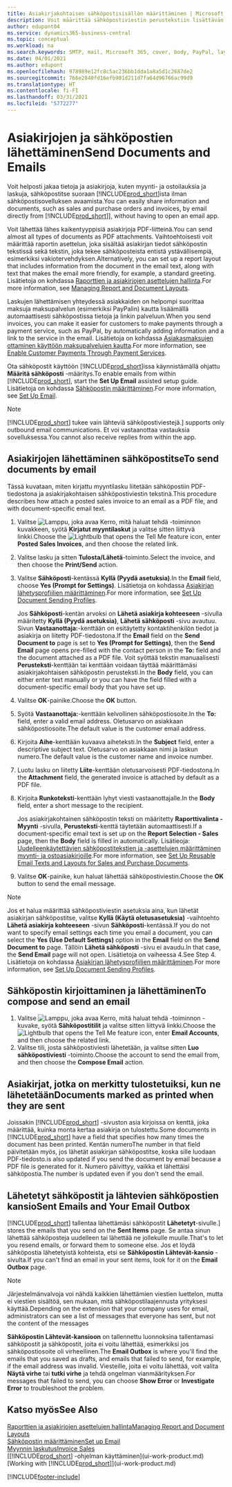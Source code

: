 ```yaml
---
title: Asiakirjakohtaisen sähköpostisisällön määrittäminen | Microsoft Docs
description: Voit määrittää sähköpostiviestin perustekstiin lisättävän sisällön, kuten PayPal-linkin. Voit myös liittää asiakirjoja sähköpostiviesteihin.
author: edupont04
ms.service: dynamics365-business-central
ms.topic: conceptual
ms.workload: na
ms.search.keywords: SMTP, mail, Microsoft 365, cover, body, PayPal, layout
ms.date: 04/01/2021
ms.author: edupont
ms.openlocfilehash: 978989e12fc8c5ac236bb1dda1a8a5d1c2687de2
ms.sourcegitcommit: 766e2840fd16efb901d211d7fa64d96766ac99d9
ms.translationtype: HT
ms.contentlocale: fi-FI
ms.lasthandoff: 03/31/2021
ms.locfileid: "5772277"
---
```

# <a name="send-documents-and-emails"></a><span data-ttu-id="6b21d-104">Asiakirjojen ja sähköpostien lähettäminen</span><span class="sxs-lookup"><span data-stu-id="6b21d-104">Send Documents and Emails</span></span>
<span data-ttu-id="6b21d-105">Voit helposti jakaa tietoja ja asiakirjoja, kuten myynti- ja ostoilauksia ja laskuja, sähköpostitse suoraan [!INCLUDE[prod_short](includes/prod_short.md)]ista ilman sähköpostisovelluksen avaamista.</span><span class="sxs-lookup"><span data-stu-id="6b21d-105">You can easily share information and documents, such as sales and purchase orders and invoices, by email directly from [!INCLUDE[prod_short](includes/prod_short.md)]], without having to open an email app.</span></span> 

<span data-ttu-id="6b21d-106">Voit lähettää lähes kaikentyyppisiä asiakirjoja PDF-liitteinä.</span><span class="sxs-lookup"><span data-stu-id="6b21d-106">You can send almost all types of documents as PDF attachments.</span></span> <span data-ttu-id="6b21d-107">Vaihtoehtoisesti voit määrittää raportin asettelun, joka sisältää asiakirjan tiedot sähköpostin tekstissä sekä tekstin, joka tekee sähköposteista entistä ystävällisempiä, esimerkiksi vakiotervehdyksen.</span><span class="sxs-lookup"><span data-stu-id="6b21d-107">Alternatively, you can set up a report layout that includes information from the document in the email text, along with text that makes the email more friendly, for example, a standard greeting.</span></span> <span data-ttu-id="6b21d-108">Lisätietoja on kohdassa [Raporttien ja asiakirjojen asettelujen hallinta](ui-manage-report-layouts.md).</span><span class="sxs-lookup"><span data-stu-id="6b21d-108">For more information, see [Managing Report and Document Layouts](ui-manage-report-layouts.md).</span></span> <!--this topic does not mention how to set up a layout for email. Need to investigate.-->

<span data-ttu-id="6b21d-109">Laskujen lähettämisen yhteydessä asiakkaiden on helpompi suorittaa maksuja maksupalvelun (esimerkiksi PayPalin) kautta lisäämällä automaattisesti sähköpostissa tietoja ja linkin palveluun.</span><span class="sxs-lookup"><span data-stu-id="6b21d-109">When you send invoices, you can make it easier for customers to make payments through a payment service, such as PayPal, by automatically adding information and a link to the service in the email.</span></span> <span data-ttu-id="6b21d-110">Lisätietoja on kohdassa [Asiakasmaksujen ottaminen käyttöön maksupalvelujen kautta](sales-how-enable-payment-service-extensions.md).</span><span class="sxs-lookup"><span data-stu-id="6b21d-110">For more information, see [Enable Customer Payments Through Payment Services](sales-how-enable-payment-service-extensions.md).</span></span>

<span data-ttu-id="6b21d-111">Ota sähköpostit käyttöön [!INCLUDE[prod_short](includes/prod_short.md)]issa käynnistämällä ohjattu **Määritä sähköposti** -määritys.</span><span class="sxs-lookup"><span data-stu-id="6b21d-111">To enable emails from within [!INCLUDE[prod_short](includes/prod_short.md)], start the **Set Up Email** assisted setup guide.</span></span> <span data-ttu-id="6b21d-112">Lisätietoja on kohdassa [Sähköpostin määrittäminen](admin-how-setup-email.md).</span><span class="sxs-lookup"><span data-stu-id="6b21d-112">For more information, see [Set Up Email](admin-how-setup-email.md).</span></span>

> [!NOTE]
> [!INCLUDE[prod_short](includes/prod_short.md)] <span data-ttu-id="6b21d-113">tukee vain lähteviä sähköpostiviestejä.</span><span class="sxs-lookup"><span data-stu-id="6b21d-113">] supports only outbound email communications.</span></span> <span data-ttu-id="6b21d-114">Et voi vastaanottaa vastauksia sovelluksessa.</span><span class="sxs-lookup"><span data-stu-id="6b21d-114">You cannot also receive replies from within the app.</span></span>

## <a name="to-send-documents-by-email"></a><span data-ttu-id="6b21d-115">Asiakirjojen lähettäminen sähköpostitse</span><span class="sxs-lookup"><span data-stu-id="6b21d-115">To send documents by email</span></span>
<span data-ttu-id="6b21d-116">Tässä kuvataan, miten kirjattu myyntilasku liitetään sähköpostiin PDF-tiedostona ja asiakirjakohtaisen sähköpostiviestin tekstinä.</span><span class="sxs-lookup"><span data-stu-id="6b21d-116">This procedure describes how attach a posted sales invoice to an email as a PDF file, and with document-specific email text.</span></span> <!--update this-->

1. <span data-ttu-id="6b21d-117">Valitse ![Lamppu, joka avaa Kerro, mitä haluat tehdä -toiminnon](media/ui-search/search_small.png "Kerro, mitä haluat tehdä") kuvakkeen, syötä **Kirjatut myyntilaskut** ja valitse sitten liittyvä linkki.</span><span class="sxs-lookup"><span data-stu-id="6b21d-117">Choose the ![Lightbulb that opens the Tell Me feature](media/ui-search/search_small.png "Tell me what you want to do") icon, enter **Posted Sales Invoices**, and then choose the related link.</span></span>
2. <span data-ttu-id="6b21d-118">Valitse lasku ja sitten **Tulosta/Lähetä**-toiminto.</span><span class="sxs-lookup"><span data-stu-id="6b21d-118">Select the invoice, and then choose the **Print/Send** action.</span></span>
3. <span data-ttu-id="6b21d-119">Valitse **Sähköposti**-kentässä **Kyllä (Pyydä asetuksia)**.</span><span class="sxs-lookup"><span data-stu-id="6b21d-119">In the **Email** field, choose **Yes (Prompt for Settings)**.</span></span> <span data-ttu-id="6b21d-120">Lisätietoja on kohdassa [Asiakirjan lähetysprofiilien määrittäminen](sales-how-setup-document-send-profiles.md).</span><span class="sxs-lookup"><span data-stu-id="6b21d-120">For more information, see [Set Up Document Sending Profiles](sales-how-setup-document-send-profiles.md).</span></span>
    
    <span data-ttu-id="6b21d-121">Jos **Sähköposti**-kentän arvoksi on **Lähetä asiakirja kohteeseen** -sivulla määritetty **Kyllä (Pyydä asetuksia)**, **Lähetä sähköposti** -sivu avautuu. Sivun **Vastaanottaja:**-kenttään on esitäytetty kontaktihenkilön tiedot ja asiakirja on liitetty PDF-tiedostona.</span><span class="sxs-lookup"><span data-stu-id="6b21d-121">If the **Email** field on the **Send Document to** page is set to **Yes (Prompt for Settings)**, then the **Send Email** page opens pre-filled with the contact person in the **To:** field and the document attached as a PDF file.</span></span> <span data-ttu-id="6b21d-122">Voit syöttää tekstin manuaalisesti **Perusteksti**-kenttään tai kenttään voidaan täyttää määrittämäsi asiakirjakohtaisen sähköpostin perusteksti.</span><span class="sxs-lookup"><span data-stu-id="6b21d-122">In the **Body** field, you can either enter text manually or you can have the field filled with a document-specific email body that you have set up.</span></span>

4. <span data-ttu-id="6b21d-123">Valitse **OK**-painike.</span><span class="sxs-lookup"><span data-stu-id="6b21d-123">Choose the **OK** button.</span></span>
5. <span data-ttu-id="6b21d-124">Syötä **Vastaanottaja:**-kenttään kelvollinen sähköpostiosoite.</span><span class="sxs-lookup"><span data-stu-id="6b21d-124">In the **To:** field, enter a valid email address.</span></span> <span data-ttu-id="6b21d-125">Oletusarvo on asiakkaan sähköpostiosoite.</span><span class="sxs-lookup"><span data-stu-id="6b21d-125">The default value is the customer email address.</span></span>
6. <span data-ttu-id="6b21d-126">Kirjoita **Aihe**-kenttään kuvaava aiheteksti.</span><span class="sxs-lookup"><span data-stu-id="6b21d-126">In the **Subject** field, enter a descriptive subject text.</span></span> <span data-ttu-id="6b21d-127">Oletusarvo on asiakkaan nimi ja laskun numero.</span><span class="sxs-lookup"><span data-stu-id="6b21d-127">The default value is the customer name and invoice number.</span></span>
7. <span data-ttu-id="6b21d-128">Luotu lasku on liitetty **Liite**-kenttään oletusarvoisesti PDF-tiedostona.</span><span class="sxs-lookup"><span data-stu-id="6b21d-128">In the **Attachment** field, the generated invoice is attached by default as a PDF file.</span></span>
8. <span data-ttu-id="6b21d-129">Kirjoita **Runkoteksti**-kenttään lyhyt viesti vastaanottajalle.</span><span class="sxs-lookup"><span data-stu-id="6b21d-129">In the **Body** field, enter a short message to the recipient.</span></span>

    <span data-ttu-id="6b21d-130">Jos asiakirjakohtainen sähköpostin teksti on määritetty **Raporttivalinta - Myynti** -sivulla, **Perusteksti**-kenttä täytetään automaattisesti.</span><span class="sxs-lookup"><span data-stu-id="6b21d-130">If a document-specific email text is set up on the **Report Selection - Sales** page, then the **Body** field is filled in automatically.</span></span> <span data-ttu-id="6b21d-131">Lisätieoja: [Uudelleenkäytettävien sähköpostitekstien ja -asettelujen määrittäminen myynti- ja ostoasiakirjoille](admin-how-setup-email.md#set-up-reusable-email-texts-and-layouts-for-sales-and-purchase-documents).</span><span class="sxs-lookup"><span data-stu-id="6b21d-131">For more information, see [Set Up Reusable Email Texts and Layouts for Sales and Purchase Documents](admin-how-setup-email.md#set-up-reusable-email-texts-and-layouts-for-sales-and-purchase-documents).</span></span>
9. <span data-ttu-id="6b21d-132">Valitse **OK**-painike, kun haluat lähettää sähköpostiviestin.</span><span class="sxs-lookup"><span data-stu-id="6b21d-132">Choose the **OK** button to send the email message.</span></span>

> [!NOTE]  
> <span data-ttu-id="6b21d-133">Jos et halua määrittää sähköpostiviestin asetuksia aina, kun lähetät asiakirjan sähköpostitse, valitse **Kyllä (Käytä oletusasetuksia)** -vaihtoehto **Lähetä asiakirja kohteeseen** -sivun **Sähköposti**-kentässä.</span><span class="sxs-lookup"><span data-stu-id="6b21d-133">If you do not want to specify email settings each time you email a document, you can select the **Yes (Use Default Settings)** option in the **Email** field on the **Send Document to** page.</span></span> <span data-ttu-id="6b21d-134">Tällöin **Lähetä sähköposti** -sivu ei avaudu.</span><span class="sxs-lookup"><span data-stu-id="6b21d-134">In that case, the **Send Email** page will not open.</span></span> <span data-ttu-id="6b21d-135">Lisätietoja on vaiheessa 4.</span><span class="sxs-lookup"><span data-stu-id="6b21d-135">See Step 4.</span></span> <span data-ttu-id="6b21d-136">Lisätietoja on kohdassa [Asiakirjan lähetysprofiilien määrittäminen](sales-how-setup-document-send-profiles.md).</span><span class="sxs-lookup"><span data-stu-id="6b21d-136">For more information, see [Set Up Document Sending Profiles](sales-how-setup-document-send-profiles.md).</span></span>  

## <a name="to-compose-and-send-an-email"></a><span data-ttu-id="6b21d-137">Sähköpostin kirjoittaminen ja lähettäminen</span><span class="sxs-lookup"><span data-stu-id="6b21d-137">To compose and send an email</span></span>
1. <span data-ttu-id="6b21d-138">Valitse ![Lamppu, joka avaa Kerro, mitä haluat tehdä -toiminnon](media/ui-search/search_small.png "Kerro, mitä haluat tehdä") -kuvake, syötä **Sähköpostitilit** ja valitse sitten liittyvä linkki.</span><span class="sxs-lookup"><span data-stu-id="6b21d-138">Choose the ![Lightbulb that opens the Tell Me feature](media/ui-search/search_small.png "Tell me what you want to do") icon, enter **Email Accounts**, and then choose the related link.</span></span>
2. <span data-ttu-id="6b21d-139">Valitse tili, josta sähköpostiviesti lähetetään, ja valitse sitten **Luo sähköpostiviesti** -toiminto.</span><span class="sxs-lookup"><span data-stu-id="6b21d-139">Choose the account to send the email from, and then choose the **Compose Email** action.</span></span>

## <a name="documents-marked-as-printed-when-they-are-sent"></a><span data-ttu-id="6b21d-140">Asiakirjat, jotka on merkitty tulostetuiksi, kun ne lähetetään</span><span class="sxs-lookup"><span data-stu-id="6b21d-140">Documents marked as printed when they are sent</span></span>
<span data-ttu-id="6b21d-141">Joissakin [!INCLUDE[prod_short](includes/prod_short.md)] -sivuston asia kirjoissa on kenttä, joka määrittää, kuinka monta kertaa asiakirja on tulostettu.</span><span class="sxs-lookup"><span data-stu-id="6b21d-141">Some documents in [!INCLUDE[prod_short](includes/prod_short.md)] have a field that specifies how many times the document has been printed.</span></span> <span data-ttu-id="6b21d-142">Kentän numero</span><span class="sxs-lookup"><span data-stu-id="6b21d-142">The number in that field</span></span> <!--"that field?" need a name...--> <span data-ttu-id="6b21d-143">päivitetään myös, jos lähetät asiakirjan sähköpostitse, koska sille luodaan PDF-tiedosto.</span><span class="sxs-lookup"><span data-stu-id="6b21d-143">is also updated if you send the document by email because a PDF file is generated for it.</span></span> <span data-ttu-id="6b21d-144">Numero päivittyy, vaikka et lähettäisi sähköpostia.</span><span class="sxs-lookup"><span data-stu-id="6b21d-144">The number is updated even if you don't send the email.</span></span> <!--guessing this is because emails are technically reports, so the counter bumps up whenever someone creates an email. Need to verify.-->

## <a name="sent-emails-and-your-email-outbox"></a><span data-ttu-id="6b21d-145">Lähetetyt sähköpostit ja lähtevien sähköpostien kansio</span><span class="sxs-lookup"><span data-stu-id="6b21d-145">Sent Emails and Your Email Outbox</span></span>
[!INCLUDE[prod_short](includes/prod_short.md)] <span data-ttu-id="6b21d-146">tallentaa lähettämäsi sähköpostit **Lähetetyt**-sivulle.</span><span class="sxs-lookup"><span data-stu-id="6b21d-146">] stores the emails that you send on the **Sent Items** page.</span></span> <span data-ttu-id="6b21d-147">Se antaa sinun lähettää sähköposteja uudelleen tai lähettää ne jollekulle muulle.</span><span class="sxs-lookup"><span data-stu-id="6b21d-147">That's to let you resend emails, or forward them to someone else.</span></span> <span data-ttu-id="6b21d-148">Jos et löydä sähköpostia lähetetyistä kohteista, etsi se **Sähköpostin Lähtevät-kansio** -sivulta.</span><span class="sxs-lookup"><span data-stu-id="6b21d-148">If you can't find an email in your sent items, look for it on the **Email Outbox** page.</span></span> 

> [!NOTE]
> <span data-ttu-id="6b21d-149">Järjestelmänvalvoja voi nähdä kaikkien lähettämien viestien luettelon, mutta ei viestien sisältöä, sen mukaan, mitä sähköpostilaajennusta yrityksesi käyttää.</span><span class="sxs-lookup"><span data-stu-id="6b21d-149">Depending on the extension that your company uses for email, administrators can see a list of messages that everyone has sent, but not the content of the messages</span></span>

<span data-ttu-id="6b21d-150">**Sähköpostin Lähtevät-kansioon** on tallennettu luonnoksina tallentamasi sähköpostit ja sähköpostit, joita ei voitu lähettää, esimerkiksi jos sähköpostiosoite oli virheellinen.</span><span class="sxs-lookup"><span data-stu-id="6b21d-150">The **Email Outbox** is where you'll find the emails that you saved as drafts, and emails that failed to send, for example, if the email address was invalid.</span></span> <span data-ttu-id="6b21d-151">Viesteille, joita ei voitu lähettää, voit valita **Näytä virhe** tai **tutki virhe** ja tehdä ongelman vianmäärityksen.</span><span class="sxs-lookup"><span data-stu-id="6b21d-151">For messages that failed to send, you can choose **Show Error** or **Investigate Error** to troubleshoot the problem.</span></span>

## <a name="see-also"></a><span data-ttu-id="6b21d-152">Katso myös</span><span class="sxs-lookup"><span data-stu-id="6b21d-152">See Also</span></span>
[<span data-ttu-id="6b21d-153">Raporttien ja asiakirjojen asettelujen hallinta</span><span class="sxs-lookup"><span data-stu-id="6b21d-153">Managing Report and Document Layouts</span></span>](ui-manage-report-layouts.md)  
[<span data-ttu-id="6b21d-154">Sähköpostin määrittäminen</span><span class="sxs-lookup"><span data-stu-id="6b21d-154">Set up Email</span></span>](admin-how-setup-email.md)  
[<span data-ttu-id="6b21d-155">Myynnin laskutus</span><span class="sxs-lookup"><span data-stu-id="6b21d-155">Invoice Sales</span></span>](sales-how-invoice-sales.md)  
<span data-ttu-id="6b21d-156">[[!INCLUDE[prod_short](includes/prod_short.md)] -ohjelman käyttäminen](ui-work-product.md)</span><span class="sxs-lookup"><span data-stu-id="6b21d-156">[Working with [!INCLUDE[prod_short](includes/prod_short.md)]](ui-work-product.md)</span></span>


[!INCLUDE[footer-include](includes/footer-banner.md)]